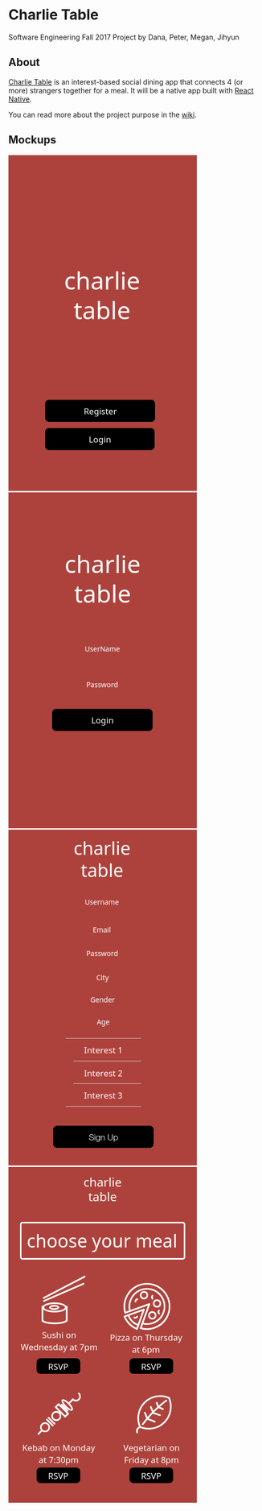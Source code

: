 # Charlie Table

Software Engineering Fall 2017 Project by Dana, Peter, Megan, Jihyun

## About
[Charlie Table](https://charlietable.bitballoon.com) is an interest-based social dining app that connects 4 (or more) strangers together for a meal. It will be a native app built with [React Native](https://facebook.github.io/react-native/).

You can read more about the project purpose in the [wiki](https://github.com/jihjihk/charlietable/wiki/).

## Mockups
![Alt text](start.png)
![Alt text](login.png)
![Alt text](signup.png)
![Alt text](dining.png)

